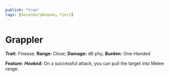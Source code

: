 ```yaml
---
publish: "true"
tags: [SecondaryWeapon, Tier1]
---
```

# Grappler

**Trait:** Finesse; **Range:** Close; **Damage:** d6 phy; **Burden:** One-Handed

**Feature:** ***Hooked:*** On a successful attack, you can pull the target into Melee range.
